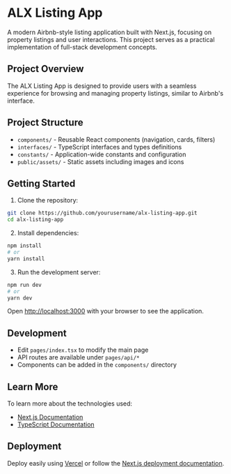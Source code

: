 # ALX Listing App

A modern Airbnb-style listing application built with Next.js, focusing on property listings and user interactions. This project serves as a practical implementation of full-stack development concepts.

## Project Overview

The ALX Listing App is designed to provide users with a seamless experience for browsing and managing property listings, similar to Airbnb's interface.

## Project Structure

-   `components/` - Reusable React components (navigation, cards, filters)
-   `interfaces/` - TypeScript interfaces and types definitions
-   `constants/` - Application-wide constants and configuration
-   `public/assets/` - Static assets including images and icons

## Getting Started

1. Clone the repository:

```bash
git clone https://github.com/yourusername/alx-listing-app.git
cd alx-listing-app
```

2. Install dependencies:

```bash
npm install
# or
yarn install
```

3. Run the development server:

```bash
npm run dev
# or
yarn dev
```

Open [http://localhost:3000](http://localhost:3000) with your browser to see the application.

## Development

-   Edit `pages/index.tsx` to modify the main page
-   API routes are available under `pages/api/*`
-   Components can be added in the `components/` directory

## Learn More

To learn more about the technologies used:

-   [Next.js Documentation](https://nextjs.org/docs)
-   [TypeScript Documentation](https://www.typescriptlang.org/docs)

## Deployment

Deploy easily using [Vercel](https://vercel.com/new) or follow the [Next.js deployment documentation](https://nextjs.org/docs/pages/building-your-application/deploying).
